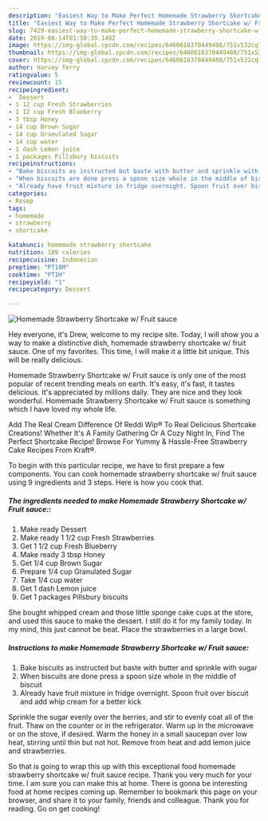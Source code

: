 ```yaml
---
description: "Easiest Way to Make Perfect Homemade Strawberry Shortcake w/ Fruit sauce"
title: "Easiest Way to Make Perfect Homemade Strawberry Shortcake w/ Fruit sauce"
slug: 7429-easiest-way-to-make-perfect-homemade-strawberry-shortcake-w-fruit-sauce
date: 2019-08-14T01:50:39.148Z
image: https://img-global.cpcdn.com/recipes/6460618370449408/751x532cq70/homemade-strawberry-shortcake-w-fruit-sauce-recipe-main-photo.jpg
thumbnail: https://img-global.cpcdn.com/recipes/6460618370449408/751x532cq70/homemade-strawberry-shortcake-w-fruit-sauce-recipe-main-photo.jpg
cover: https://img-global.cpcdn.com/recipes/6460618370449408/751x532cq70/homemade-strawberry-shortcake-w-fruit-sauce-recipe-main-photo.jpg
author: Harvey Terry
ratingvalue: 5
reviewcount: 15
recipeingredient:
-  Dessert
- 1 12 cup Fresh Strawberries
- 1 12 cup Fresh Blueberry
- 3 tbsp Honey
- 14 cup Brown Sugar
- 14 cup Granulated Sugar
- 14 cup water
- 1 dash Lemon juice
- 1 packages Pillsbury biscuits
recipeinstructions:
- "Bake biscuits as instructed but baste with butter and sprinkle with sugar"
- "When biscuits are done press a spoon size whole in the middle of biscuit"
- "Already have fruit mixture in fridge overnight. Spoon fruit over biscuit and add whip cream for a better kick"
categories:
- Resep
tags:
- homemade
- strawberry
- shortcake

katakunci: homemade strawberry shortcake
nutrition: 189 calories
recipecuisine: Indonesian
preptime: "PT18M"
cooktime: "PT1H"
recipeyield: "1"
recipecategory: Dessert

---
```



![Homemade Strawberry Shortcake w/ Fruit sauce](https://img-global.cpcdn.com/recipes/6460618370449408/751x532cq70/homemade-strawberry-shortcake-w-fruit-sauce-recipe-main-photo.jpg)

Hey everyone, it's Drew, welcome to my recipe site. Today, I will show you a way to make a distinctive dish, homemade strawberry shortcake w/ fruit sauce. One of my favorites. This time, I will make it a little bit unique. This will be really delicious.

Homemade Strawberry Shortcake w/ Fruit sauce is only one of the most popular of recent trending meals on earth. It's easy, it's fast, it tastes delicious. It's appreciated by millions daily. They are nice and they look wonderful. Homemade Strawberry Shortcake w/ Fruit sauce is something which I have loved my whole life.

Add The Real Cream Difference Of Reddi Wip® To Real Delicious Shortcake Creations! Whether It&#39;s A Family Gathering Or A Cozy Night In, Find The Perfect Shortcake Recipe! Browse For Yummy &amp; Hassle-Free Strawberry Cake Recipes From Kraft®.


To begin with this particular recipe, we have to first prepare a few components. You can cook homemade strawberry shortcake w/ fruit sauce using 9 ingredients and 3 steps. Here is how you cook that.

##### The ingredients needed to make Homemade Strawberry Shortcake w/ Fruit sauce::

1. Make ready  Dessert
1. Make ready 1 1/2 cup Fresh Strawberries
1. Get 1 1/2 cup Fresh Blueberry
1. Make ready 3 tbsp Honey
1. Get 1/4 cup Brown Sugar
1. Prepare 1/4 cup Granulated Sugar
1. Take 1/4 cup water
1. Get 1 dash Lemon juice
1. Get 1 packages Pillsbury biscuits


She bought whipped cream and those little sponge cake cups at the store, and used this sauce to make the dessert. I still do it for my family today. In my mind, this just cannot be beat. Place the strawberries in a large bowl. 

##### Instructions to make Homemade Strawberry Shortcake w/ Fruit sauce:

1. Bake biscuits as instructed but baste with butter and sprinkle with sugar
1. When biscuits are done press a spoon size whole in the middle of biscuit
1. Already have fruit mixture in fridge overnight. Spoon fruit over biscuit and add whip cream for a better kick


Sprinkle the sugar evenly over the berries, and stir to evenly coat all of the fruit. Thaw on the counter or in the refrigerator. Warm up in the microwave or on the stove, if desired. Warm the honey in a small saucepan over low heat, stirring until thin but not hot. Remove from heat and add lemon juice and strawberries. 

So that is going to wrap this up with this exceptional food homemade strawberry shortcake w/ fruit sauce recipe. Thank you very much for your time. I am sure you can make this at home. There is gonna be interesting food at home recipes coming up. Remember to bookmark this page on your browser, and share it to your family, friends and colleague. Thank you for reading. Go on get cooking!
